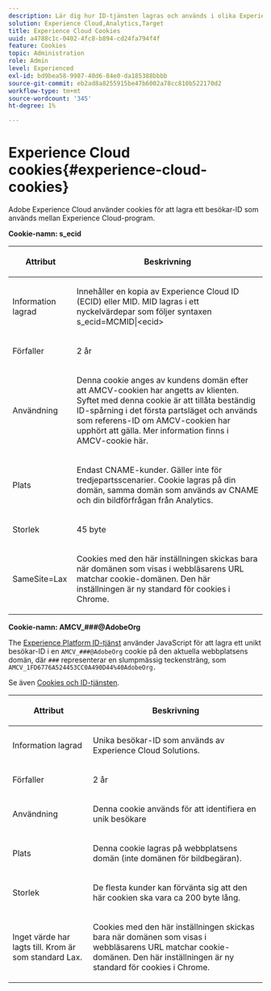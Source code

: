 ```yaml
---
description: Lär dig hur ID-tjänsten lagras och används i olika Experience Cloud-program.
solution: Experience Cloud,Analytics,Target
title: Experience Cloud Cookies
uuid: a4788c1c-0402-4fc8-b894-cd24fa794f4f
feature: Cookies
topic: Administration
role: Admin
level: Experienced
exl-id: bd9bea58-9987-40d6-84e0-da185388bbbb
source-git-commit: eb2ad8a8255915be47b6002a78cc810b522170d2
workflow-type: tm+mt
source-wordcount: '345'
ht-degree: 1%

---
```


# Experience Cloud cookies{#experience-cloud-cookies}

Adobe Experience Cloud använder cookies för att lagra ett besökar-ID som används mellan Experience Cloud-program.

**Cookie-namn: s_ecid**

<table id="table_FF4C70D3D4CC425BA65162D5A9504F7D"> 
 <thead> 
  <tr> 
   <th colname="col1" class="entry"> <p>Attribut </p> </th> 
   <th colname="col2" class="entry"> <p>Beskrivning </p> </th> 
  </tr> 
 </thead>
 <tbody> 
  <tr> 
   <td colname="col1"> <p>Information lagrad </p> </td> 
   <td colname="col2"> <p> Innehåller en kopia av Experience Cloud ID (ECID) eller MID. MID lagras i ett nyckelvärdepar som följer syntaxen s_ecid=MCMID|&lt;ecid&gt; </p> </td> 
  </tr> 
  <tr> 
   <td colname="col1"> <p> Förfaller </p> </td> 
   <td colname="col2"> <p>2 år </p> </td> 
  </tr> 
  <tr> 
   <td colname="col1"> <p> Användning </p> </td> 
   <td colname="col2"> <p>Denna cookie anges av kundens domän efter att AMCV-cookien har angetts av klienten. Syftet med denna cookie är att tillåta beständig ID-spårning i det första partsläget och används som referens-ID om AMCV-cookien har upphört att gälla. Mer information finns i AMCV-cookie här. </p> </td> 
  </tr> 
  <tr> 
   <td colname="col1"> <p> Plats </p> </td> 
   <td colname="col2"> <p>Endast CNAME-kunder. Gäller inte för tredjepartsscenarier. Cookie lagras på din domän, samma domän som används av CNAME och din bildförfrågan från Analytics. </p> </td> 
  </tr> 
  <tr> 
   <td colname="col1"> <p> Storlek </p> </td> 
   <td colname="col2"> <p>45 byte </p> </td> 
  </tr> 
  <tr> 
   <td colname="col1"> <p> SameSite=Lax </p> </td> 
   <td colname="col2"> <p>Cookies med den här inställningen skickas bara när domänen som visas i webbläsarens URL matchar cookie-domänen. Den här inställningen är ny standard för cookies i Chrome.</p> </td> 
  </tr> 
 </tbody> 
</table>

**Cookie-namn: AMCV_###@AdobeOrg**

The [Experience Platform ID-tjänst](https://experienceleague.adobe.com/docs/id-service/using/home.html?lang=en) använder JavaScript för att lagra ett unikt besökar-ID i en `AMCV_###@AdobeOrg` cookie på den aktuella webbplatsens domän, där `###` representerar en slumpmässig teckensträng, som `AMCV_1FD6776A524453CC0A490D44%40AdobeOrg.`

Se även [Cookies och ID-tjänsten](https://experienceleague.adobe.com/docs/id-service/using/intro/cookies.html?lang=en).

<table id="table_1883C0836C1E4AF5A262FBF5000C1B11"> 
 <thead> 
  <tr> 
   <th colname="col1" class="entry"> <p>Attribut </p> </th> 
   <th colname="col2" class="entry"> <p>Beskrivning </p> </th> 
  </tr> 
 </thead>
 <tbody> 
  <tr> 
   <td colname="col1"> <p>Information lagrad </p> </td> 
   <td colname="col2"> <p> Unika besökar-ID som används av Experience Cloud Solutions. </p> </td> 
  </tr> 
  <tr> 
   <td colname="col1"> <p> Förfaller </p> </td> 
   <td colname="col2"> <p> 2 år </p> </td> 
  </tr> 
  <tr> 
   <td colname="col1"> <p> Användning </p> </td> 
   <td colname="col2"> <p> Denna cookie används för att identifiera en unik besökare </p> </td> 
  </tr> 
  <tr> 
   <td colname="col1"> <p> Plats </p> </td> 
   <td colname="col2"> <p> Denna cookie lagras på webbplatsens domän (inte domänen för bildbegäran). </p> </td> 
  </tr> 
  <tr> 
   <td colname="col1"> <p> Storlek </p> </td> 
   <td colname="col2"> <p> De flesta kunder kan förvänta sig att den här cookien ska vara ca 200 byte lång. </p> </td> 
  </tr> 
  <tr> 
   <td colname="col1"> <p>Inget värde har lagts till. Krom är som standard Lax. </p> </td> 
   <td colname="col2"> <p> Cookies med den här inställningen skickas bara när domänen som visas i webbläsarens URL matchar cookie-domänen. Den här inställningen är ny standard för cookies i Chrome. </p> </td> 
  </tr> 
 </tbody> 
</table>
